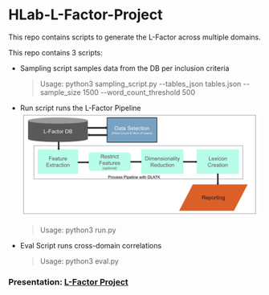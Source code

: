 # HLab-L-Factor-Project

This repo contains scripts to generate the L-Factor across multiple domains.


This repo contains 3 scripts:
- Sampling script samples data from the DB per inclusion criteria

    > Usage: python3 sampling_script.py --tables_json tables.json --sample_size 1500 --word_count_threshold 500

- Run script runs the L-Factor Pipeline
    ![alt text](image.png)
    > Usage: python3 run.py

- Eval Script runs cross-domain correlations
    > Usage: python3 eval.py

### Presentation: [L-Factor Project](https://docs.google.com/presentation/d/16PSEJ7EJdtefQDfoEbieBoVhjeK-HOWi/edit?usp=sharing&ouid=112463215705421619072&rtpof=true&sd=true)